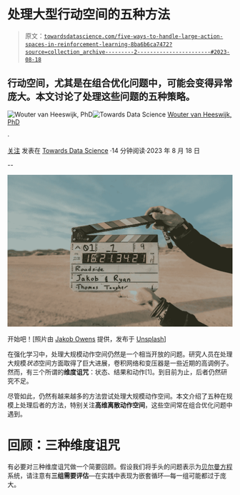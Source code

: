 # 处理大型行动空间的五种方法

> 原文：[`towardsdatascience.com/five-ways-to-handle-large-action-spaces-in-reinforcement-learning-8ba6b6ca7472?source=collection_archive---------2-----------------------#2023-08-18`](https://towardsdatascience.com/five-ways-to-handle-large-action-spaces-in-reinforcement-learning-8ba6b6ca7472?source=collection_archive---------2-----------------------#2023-08-18)

## 行动空间，尤其是在组合优化问题中，可能会变得异常庞大。本文讨论了处理这些问题的五种策略。

[](https://wvheeswijk.medium.com/?source=post_page-----8ba6b6ca7472--------------------------------)![Wouter van Heeswijk, PhD](https://wvheeswijk.medium.com/?source=post_page-----8ba6b6ca7472--------------------------------)[](https://towardsdatascience.com/?source=post_page-----8ba6b6ca7472--------------------------------)![Towards Data Science](https://towardsdatascience.com/?source=post_page-----8ba6b6ca7472--------------------------------) [Wouter van Heeswijk, PhD](https://wvheeswijk.medium.com/?source=post_page-----8ba6b6ca7472--------------------------------)

·

[关注](https://medium.com/m/signin?actionUrl=https%3A%2F%2Fmedium.com%2F_%2Fsubscribe%2Fuser%2F33f45c9ab481&operation=register&redirect=https%3A%2F%2Ftowardsdatascience.com%2Ffive-ways-to-handle-large-action-spaces-in-reinforcement-learning-8ba6b6ca7472&user=Wouter+van+Heeswijk%2C+PhD&userId=33f45c9ab481&source=post_page-33f45c9ab481----8ba6b6ca7472---------------------post_header-----------) 发表在 [Towards Data Science](https://towardsdatascience.com/?source=post_page-----8ba6b6ca7472--------------------------------) ·14 分钟阅读·2023 年 8 月 18 日[](https://medium.com/m/signin?actionUrl=https%3A%2F%2Fmedium.com%2F_%2Fvote%2Ftowards-data-science%2F8ba6b6ca7472&operation=register&redirect=https%3A%2F%2Ftowardsdatascience.com%2Ffive-ways-to-handle-large-action-spaces-in-reinforcement-learning-8ba6b6ca7472&user=Wouter+van+Heeswijk%2C+PhD&userId=33f45c9ab481&source=-----8ba6b6ca7472---------------------clap_footer-----------)

--

[](https://medium.com/m/signin?actionUrl=https%3A%2F%2Fmedium.com%2F_%2Fbookmark%2Fp%2F8ba6b6ca7472&operation=register&redirect=https%3A%2F%2Ftowardsdatascience.com%2Ffive-ways-to-handle-large-action-spaces-in-reinforcement-learning-8ba6b6ca7472&source=-----8ba6b6ca7472---------------------bookmark_footer-----------)![](img/faed2a6acffe7d9d787734e7815479db.png)

开始吧！[照片由 [Jakob Owens](https://unsplash.com/@jakobowens1?utm_source=medium&utm_medium=referral) 提供，发布于 [Unsplash](https://unsplash.com/?utm_source=medium&utm_medium=referral)]

在强化学习中，处理大规模动作空间仍然是一个相当开放的问题。研究人员在处理大规模*状态*空间方面取得了巨大进展，卷积网络和变压器是一些近期的高调例子。然而，有三个所谓的**维度诅咒**：状态、结果和动作[1]。到目前为止，后者仍然研究不足。

尽管如此，仍然有越来越多的方法尝试处理大规模动作空间。本文介绍了五种在规模上处理后者的方法，特别关注**高维离散动作空间**，这些空间常在组合优化问题中遇到。

# 回顾：三种维度诅咒

有必要对三种维度诅咒做一个简要回顾。假设我们将手头的问题表示为[贝尔曼方程](https://medium.com/towards-data-science/why-reinforcement-learning-doesnt-need-bellman-s-equation-c9c2e51a0b7)系统，请注意有**三组需要评估**—在实践中表现为嵌套循环—每一组可能都过于庞大。
